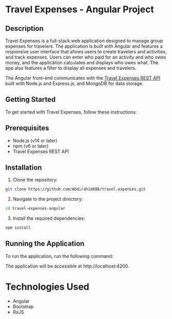 # Travel Expenses - Angular Project

## Description

Travel Expenses is a full-stack web application designed to manage group expenses for travelers. The application is built with Angular and features a responsive user interface that allows users to create travelers and activities, and track expenses. Users can enter who paid for an activity and who owes money, and the application calculates and displays who owes what. The app also features a filter to display all expenses and travelers.

The Angular front-end communicates with the [Travel Expenses REST API](https://github.com/Abdirahim888/travel-expenses-server) built with Node.js and Express.js, and MongoDB for data storage.

## Getting Started

To get started with Travel Expenses, follow these instructions:

## Prerequisites

- Node.js (v14 or later)
- npm (v6 or later)
- Travel Expenses REST API

## Installation

1. Clone the repository:
```bash
git clone https://github.com/Abdirahim888/travel-expenses.git
```
2. Navigate to the project directory:
```bash
cd travel-expenses-angular
```
3. Install the required dependencies:
```bash
npm install
```

## Running the Application

To run the application, run the following command:

The application will be accessible at http://localhost:4200.

# Technologies Used
- Angular
- Bootstrap
- RxJS


